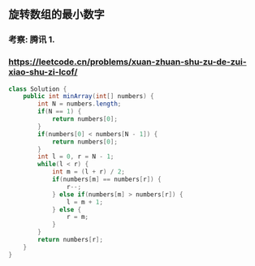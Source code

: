 ## 旋转数组的最小数字
### 考察: 腾讯 1.
### https://leetcode.cn/problems/xuan-zhuan-shu-zu-de-zui-xiao-shu-zi-lcof/
```java
class Solution {
    public int minArray(int[] numbers) {
        int N = numbers.length;
        if(N == 1) {
            return numbers[0];
        }
        if(numbers[0] < numbers[N - 1]) {
            return numbers[0];
        }
        int l = 0, r = N - 1;
        while(l < r) {
            int m = (l + r) / 2;
            if(numbers[m] == numbers[r]) {
                r--;
            } else if(numbers[m] > numbers[r]) {
                l = m + 1;
            } else {
                r = m;
            }
        }
        return numbers[r];
    }
}
```
